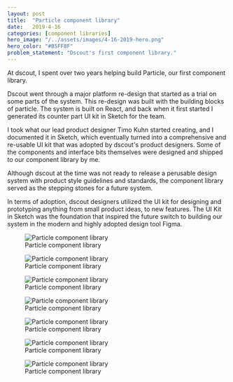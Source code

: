 ```yaml
---
layout: post
title:  "Particle component library"
date:   2019-4-16
categories: [component libraries]
hero_image: "/../assets/images/4-16-2019-hero.png"
hero_color: "#B5FF8F"
problem_statement: "Dscout's first component library."
---
```


At dscout, I spent over two years helping build Particle, our first component library.

Dscout went through a major platform re-design that started as a trial on some parts of the system. This re-design was built with the building blocks of particle. The system is built on React, and back when it first started I generated its counter part UI kit in Sketch for the team.

I took what our lead product designer Timo Kuhn started creating, and I documented it in Sketch, which eventually turned into a comprehensive and re-usable UI kit that was adopted by dscout's product designers. Some of the components and interface bits themselves were designed and shipped to our component library by me.

Although dscout at the time was not ready to release a perusable design system with product style guidelines and standards, the component library served as the stepping stones for a future system.

In terms of adoption, dscout designers utilized the UI kit for designing and prototyping anything from small product ideas, to new features. The UI Kit in Sketch was the foundation that inspired the future switch to building our system in the modern and highly adopted design tool Figma.

<figure>
	<img src="{{ site.baseurl }}/assets/images/particle-1.png" title="Particle component library" />
	<figcaption class="media-caption center">Particle component library</figcaption>
</figure>

<figure>
	<img src="{{ site.baseurl }}/assets/images/particle-2.png" title="Particle component library" />
	<figcaption class="media-caption center">Particle component library</figcaption>
</figure>

<figure>
	<img src="{{ site.baseurl }}/assets/images/particle-3.png" title="Particle component library" />
	<figcaption class="media-caption center">Particle component library</figcaption>
</figure>

<figure>
	<img src="{{ site.baseurl }}/assets/images/particle-4.png" title="Particle component library" />
	<figcaption class="media-caption center">Particle component library</figcaption>
</figure>

<figure>
	<img src="{{ site.baseurl }}/assets/images/particle-5.png" title="Particle component library" />
	<figcaption class="media-caption center">Particle component library</figcaption>
</figure>

<figure>
	<img src="{{ site.baseurl }}/assets/images/particle-6.png" title="Particle component library" />
	<figcaption class="media-caption center">Particle component library</figcaption>
</figure>

<figure>
	<img src="{{ site.baseurl }}/assets/images/particle-7.png" title="Particle component library" />
	<figcaption class="media-caption center">Particle component library</figcaption>
</figure>